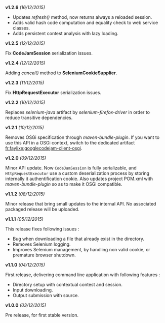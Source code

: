 **v1.2.6** *(16/12/2015)*

* Updates *refresh()* method, now returns always a reloaded session.
* Adds valid hash code computation and equality check to web service classes.
* Adds persistent contest analysis with lazy loading.

**v1.2.5** *(12/12/2015)*

Fix **CodeJamSession** serialization issues.

**v1.2.4** *(12/12/2015)*

Adding *cancel()* method to **SeleniumCookieSupplier**.

**v1.2.3** *(11/12/2015)*

Fix **HttpRequestExecutor** serialization issues.

**v1.2.2** *(10/12/2015)*

Replaces *selenium-java* artifact by *selenium-firefox-driver* in order to reduce
transitive dependencies.

**v1.2.1** *(10/12/2015)*

Removes OSGi specification through *maven-bundle-plugin*. If you want to use this
API in a OSGi context, switch to the dedicated artifact [fr.faylixe:googlecodejam-client-osgi](https://github.com/Faylixe/googlecodejam-client-osgi).

**v1.2.0** *(09/12/2015)*

Minor API update. Now ``CodeJamSession`` is fully serializable, and ``HttpRequestExecutor``
use a custom deserialization process by storing internally it authentification cookie. Also
updates project POM.xml with *maven-bundle-plugin* so as to make it OSGi compatible.

**v1.1.2** *(08/12/2015)*

Minor release that bring small updates to the internal API.
No associated packaged release will be uploaded.

**v1.1.1** *(05/12/2015)*

This release fixes following issues :

* Bug when downloading a file that already exist in the directory.
* Removes Selenium logging.
* Improves Selenium management, by handling non valid cookie, or premature browser shutdown.

**v1.1.0** *(04/12/2015)*


First release, delivering command line application with following features :

* Directory setup with contextual contest and session.
* Input downloading.
* Output submission with source.

**v1.0.0** *(03/12/2015)*

Pre release, for first stable version.
